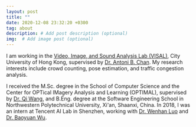 ```yaml
---
layout: post
title: ""
date: 2020-12-08 23:32:20 +0300
tag: about
description: # Add post description (optional)
img:  # Add image post (optional)
---
```

I am working in the [Video, Image, and Sound Analysis Lab (VISAL)](http://visal.cs.cityu.edu.hk), City University of Hong Kong, supervised by [Dr. Antoni B. Chan](https://www.cs.cityu.edu.hk/~abchan/). My research interests include crowd counting, pose estimation, and traffic congestion analysis.  

I received the M.Sc. degree in the School of Computer Science and the Center for OPTical IMagery Analysis and Learning (OPTIMAL), supervised by [Dr. Qi Wang](http://crabwq.github.io), and B.Eng. degree at the Software Engineering School in Northwestern Polytechnical University, Xi'an, Shaanxi, China.
In 2018, I was an intern at Tencent AI Lab in Shenzhen, working with [Dr. Wenhan Luo](https://whluo.github.io) and [Dr. Baoyuan Wu](https://scholar.google.com/citations?user=JNTG1KoAAAAJ&hl=en). 
